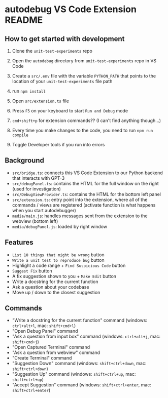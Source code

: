 # autodebug VS Code Extension README

## How to get started with development

1. Clone the `unit-test-experiments` repo

2. Open the `autodebug` directory from `unit-test-experiments` repo in VS Code

4. Create a `src/.env` file with the variable `PYTHON_PATH` that points to the location of your `unit-test-experiments` file path

5. run `npm install`

6. Open `src/extension.ts` file

7. Press `F5` on your keyboard to start `Run and Debug` mode

8. `cmd+shift+p` for extension commands?? (I can't find anything though...)

9. Every time you make changes to the code, you need to run `npm run compile`

10. Toggle Developer tools if you run into errors

## Background

- `src/bridge.ts`: connects this VS Code Extension to our Python backend that interacts with GPT-3
- `src/debugPanel.ts`: contains the HTML for the full window on the right (used for investigation)
- `src/DebugViewProvider.ts`: contains the HTML for the bottom left panel
- `src/extension.ts`: entry point into the extension, where all of the commands / views are registered (activate function is what happens when you start autodebugger)
- `media/main.js`: handles messages sent from the extension to the webview (bottom left)
- `media/debugPanel.js`: loaded by right window

## Features

- `List 10 things that might be wrong` button
- `Write a unit test to reproduce bug` button
- Highlight a code range + `Find Suspicious Code` button
- `Suggest Fix` button
- A fix suggestion shown to you + `Make Edit` button
- Write a docstring for the current function
- Ask a question about your codebase
- Move up / down to the closest suggestion

## Commands

- "Write a docstring for the current function" command (windows: `ctrl+alt+l`, mac: `shift+cmd+l`)
- "Open Debug Panel" command 
- "Ask a question from input box" command (windows: `ctrl+alt+j`, mac: `shift+cmd+j`)
- "Open Captured Terminal" command
- "Ask a question from webview" command
- "Create Terminal" command
- "Suggestion Down" command (windows: `shift+ctrl+down`, mac: `shift+ctrl+down`)
- "Suggestion Up" command (windows: `shift+ctrl+up`, mac: `shift+ctrl+up`)
- "Accept Suggestion" command (windows: `shift+ctrl+enter`, mac: `shift+ctrl+enter`)